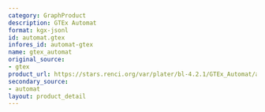 ```yaml
---
category: GraphProduct
description: GTEx Automat
format: kgx-jsonl
id: automat.gtex
infores_id: automat-gtex
name: gtex_automat
original_source:
- gtex
product_url: https://stars.renci.org/var/plater/bl-4.2.1/GTEx_Automat/a6448b9092bb81a1/
secondary_source:
- automat
layout: product_detail
---
```

